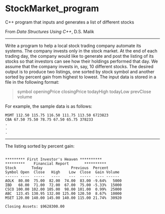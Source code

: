 # StockMarket_program
C++ program that inputs and generates a list of different stocks
<br>


From *Data Structures Using C++*, D.S. Malik
<hr>
Write a program to help a local stock trading company automate its systems. The company invests only in the stock market. At the end of each trading day, the company would like to generate and post the listing of its stocks so that investors can see how their holdings performed that day. We assume that the company invests in, say, 10 different stocks. The desired output is to produce two listings, one sorted by stock symbol and another sorted by percent gain from highest to lowest.
The input data is stored in a file in the following format:
<br>

> symbol openingPrice closingPrice todayHigh todayLow prevClose volume

For example, the sample data is as follows:
```
MSMT 112.50 115.75 116.50 111.75 113.50 6723823 
CBA 67.50 75.50 78.75 67.50 65.75 378233
.
.
.
```
<hr>

The listing sorted by percent gain:
```

********* First Investor's Heaven ********** 
*********    Financial Report       **********
Stock       Today             Previous  Percent 
Symbol Open  Close   High    Low  Close  Gain Volume 
------ ----  -----   ----    ---  -----  ---- ------ 
AOLK  80.00  75.00  82.00  74.00  83.00 -9.64%   5000
IBD   68.00  71.00  72.00  67.00  75.00 -5.33%  15000
CSCO 100.00 102.00 105.00  98.00 101.00  0.99%  25000
ABC  123.45 130.95 132.00 125.00 120.50  8.67%  10000
MSET 120.00 140.00 145.00 140.00 115.00 21.74%  30920

Closing Assets: $9628300.00
```

